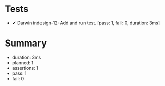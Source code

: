 # Tests

- ✔ Darwin indesign-12: Add and run test. [pass: 1, fail: 0, duration: 3ms]

# Summary

- duration: 3ms
- planned: 1
- assertions: 1
- pass: 1
- fail: 0

